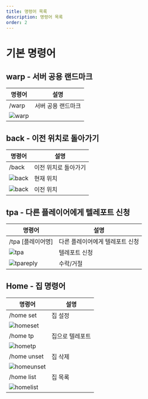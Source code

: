 ```yaml
---
title: 명령어 목록
description: 명령어 목록
order: 2
---
```


# 기본 명령어

## warp - 서버 공용 랜드마크

| 명령어 | 설명 |
| --- | --- |
| /warp | 서버 공용 랜드마크 |
| ![warp](/assets/GameplayGuide/command-list/command-list01.png) | |

## back - 이전 위치로 돌아가기

| 명령어 | 설명 |
| --- | --- |
| /back | 이전 위치로 돌아가기 | 
| ![back](/assets/GameplayGuide/command-list/command-list02.png) | 현재 위치 |
| ![back](/assets/GameplayGuide/command-list/command-list03.png) | 이전 위치 |




## tpa - 다른 플레이어에게 텔레포트 신청
| 명령어 | 설명 |
| --- | --- |
| /tpa \[플레이어명\] | 다른 플레이어에게 텔레포트 신청 |
| ![tpa](/assets/GameplayGuide/command-list/command-list04.png) | 텔레포트 신청 |
| ![tpareply](/assets/GameplayGuide/command-list/command-list05.png) | 수락/거절 |



## Home - 집 명령어
| 명령어 | 설명 |
| --- | --- |
| /home set | 집 설정 |
| ![homeset](/assets/GameplayGuide/command-list/command-list06.png) | |
| /home tp | 집으로 텔레포트 |
| ![hometp](/assets/GameplayGuide/command-list/command-list07.png) | |
| /home unset | 집 삭제 |
| ![homeunset](/assets/GameplayGuide/command-list/command-list08.png) | |
| /home list | 집 목록 |
| ![homelist](/assets/GameplayGuide/command-list/command-list09.png) | |


<Contributors />

<GitHistoryInformation />
